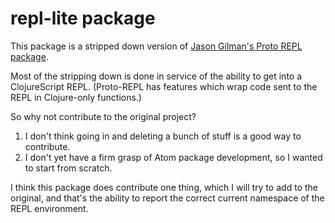 # repl-lite package

This package is a stripped down version of [Jason Gilman's Proto REPL package](https//www.github.com/jasongilman/proto-repl).

Most of the stripping down is done in service of the ability to get into a ClojureScript REPL. (Proto-REPL has features
  which wrap code sent to the REPL in Clojure-only functions.)

So why not contribute to the original project?

1. I don't think going in and deleting a bunch of stuff is a good way to contribute.
2. I don't yet have a firm grasp of Atom package development, so I wanted to start from scratch.

I think this package does contribute one thing, which I will try to add to the original, and that's the ability
to report the correct current namespace of the REPL environment.
